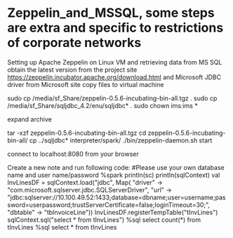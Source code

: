# Zeppelin_and_MSSQL, some steps are extra and specific to restrictions of corporate networks
Setting up Apache Zeppelin on Linux VM and retrieving data from MS SQL
obtain the latest version from the project site https://zeppelin.incubator.apache.org/download.html 
and Microsoft JDBC driver from Microsoft site
copy files to virtual machine

sudo cp /media/sf_Share/zeppelin-0.5.6-incubating-bin-all.tgz .
sudo cp /media/sf_Share/sqljdbc_4.2/enu/sqljdbc* .
sudo chown ims:ims *

expand archive

tar -xzf zeppelin-0.5.6-incubating-bin-all.tgz
cd zeppelin-0.5.6-incubating-bin-all/
cp ../sqljdbc* interpreter/spark/
./bin/zeppelin-daemon.sh start

connect to localhost:8080 from your browser

Create a new note and run following code:
#Please use your own database name and user name/password
%spark println(sc)
println(sqlContext)
val InvLinesDF = sqlContext.load("jdbc", Map( "driver" -> "com.microsoft.sqlserver.jdbc.SQLServerDriver", "url" -> "jdbc:sqlserver://10.100.49.52:1433;database=dbname;user=username;password=userpassword;trustServerCertificate=false;loginTimeout=30;", "dbtable" -> "tbInvoiceLine"))
InvLinesDF.registerTempTable("tInvLines")
sqlContext.sql("select * from tInvLines")
%sql select count(*) from tInvLines
%sql select * from tInvLines
